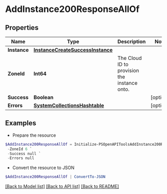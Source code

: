 # AddInstance200ResponseAllOf
## Properties

Name | Type | Description | Notes
------------ | ------------- | ------------- | -------------
**Instance** | [**InstanceCreateSuccessInstance**](InstanceCreateSuccessInstance.md) |  | 
**ZoneId** | **Int64** | The Cloud ID to provision the instance onto. | 
**Success** | **Boolean** |  | [optional] 
**Errors** | [**SystemCollectionsHashtable**](.md) |  | [optional] 

## Examples

- Prepare the resource
```powershell
$AddInstance200ResponseAllOf = Initialize-PSOpenAPIToolsAddInstance200ResponseAllOf  -Instance null `
 -ZoneId 6 `
 -Success null `
 -Errors null
```

- Convert the resource to JSON
```powershell
$AddInstance200ResponseAllOf | ConvertTo-JSON
```

[[Back to Model list]](../README.md#documentation-for-models) [[Back to API list]](../README.md#documentation-for-api-endpoints) [[Back to README]](../README.md)

